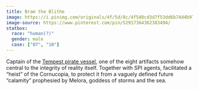 ```yaml
---
title: Bram the Blithe
image: https://i.pinimg.com/originals/4f/5d/8c/4f5d8cd3d7f53dd6b74d4b979dc02988.png
image-source: https://www.pinterest.com/pin/52917364362383494/
statbox:
  race: "human(?)"
  gender: male
  case: ["07", "10"]
---
```


Captain of the [Tempest pirate vessel](../reliquaries/tempest), one of the eight artifacts somehow central to the integrity of reality itself. Together with SPI agents, facilitated a “heist” of the Cornucopia, to protect it from a vaguely defined future “calamity” prophesied by Melora, goddess of storms and the sea.

